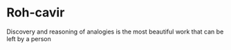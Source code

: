 # Roh-cavir
Discovery and reasoning of analogies is the most beautiful work that can be left by a person
